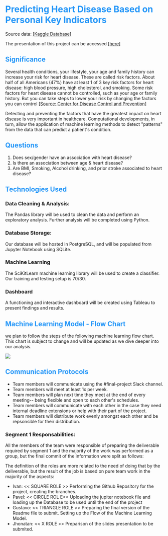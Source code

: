 # **<span style='color:#0386f7de'>Predicting Heart Disease Based on Personal Key Indicators </b>**

Source data: [[Kaggle Database]](https://www.kaggle.com/datasets/kamilpytlak/personal-key-indicators-of-heart-disease)

The presentation of this project can be accessed [[here]](https://github.com/ivn-m/predicting_heartdisease/blob/bc9b38601536c1bb8b21606a1514a00c489b6dc7/Green%20Team%20%20-%20Predicting%20Heart%20Disease%20EDIT.pdf)

## **<span style='color:#0386f7de'>Significance </b>**

Several health conditions, your lifestyle, your age and family history can increase your risk for heart disease. These are called risk factors. About half of all Americans (47%) have at least 1 of 3 key risk factors for heart disease: high blood pressure, high cholesterol, and smoking. Some risk factors for heart disease cannot be controlled, such as your age or family history. But you can take steps to lower your risk by changing the factors you can control [[Source: Center for Disease Control and Prevention]](https://www.cdc.gov/heartdisease/risk_factors.htm)

Detecting and preventing the factors that have the greatest impact on heart disease is very important in healthcare. Computational developments, in turn, allow the application of machine learning methods to detect "patterns" from the data that can predict a patient's condition.

## **<span style='color:#0386f7de'>Questions </b>**
1. Does sex/gender have an association with heart disease?
2. Is there an association between age & heart disease?
3. Are BMI, Smoking, Alcohol drinking, and prior stroke associated to heart disease?

## **<span style='color:#0386f7de'>Technologies Used </b>**

### Data Cleaning & Analysis:
The Pandas library will be used to clean the data and perform an exploratory analysis. Further analysis will be completed using Python.

### Database Storage:
Our database will be hosted in PostgreSQL, and will be populated from Jupyter Notebook using SQLite.

### Machine Learning
The SciKitLearn machine learning library will be used to create a classifier. Our training and testing setup is 70/30. 

### Dashboard
A functioning and interactive dashboard will be created using Tableau to present findings and results.

## **<span style='color:#0386f7de'>Machine Learning Model - Flow Chart</b>**

we plan to follow the steps of the following machine learning flow chart. This chart is subject to change and will be updated as we dive deeper into our analysis.

<p align = "left">
<img src ="https://github.com/ivn-m/predicting_heartdisease/blob/d0e7d3ab8caac968acfb7920db42646918455b62/Predicting%20Heart%20Disease.png?raw=true"/>

## **<span style='color:#0386f7de'>Communication Protocols </b>**
- Team members will communicate using the #final-project Slack channel.
- Team members will meet at least 1x per week.
- Team members will plan next time they meet at the end of every meeting-- being flexible and open to each other's schedules.
- Team members will communicate with each other in the case they need internal deadline extensions or help with their part of the project.
- Team members will distribute work evenly amongst each other and be repsonsible for their distribution.


### Segment 1 Responsabilities:
All the members of the team were responsible of preparing the deliverable required by segment 1 and the majority of the work was performed as a group, but the final commit of the information were split as follows:

The definition of the roles are more related to the need of doing that by the deliverable, but the result of the job is based on pure team work in the majority of the aspects:

  - Ivan:       << SQUARE ROLE >>   Performing the Github Repository for the project, creating the branches.
  - Pavel:      << CIRCLE ROL E>>   Uploading the jupiter notebook file and loading up the Database to be used until the end of the project
  - Gustavo:    << TRIANGLE ROLE >> Preparing the final version of the Readme file to submit. Setting up the Flow of the Machine Learning Model.
  - Jhonatan:   << X ROLE >>       Preparison of the slides presentation to be submited.
